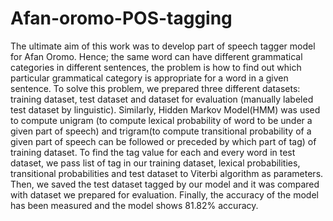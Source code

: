 # Afan-oromo-POS-tagging

The ultimate aim of this work was to develop part of speech tagger model for Afan Oromo. Hence; the same word can have different grammatical categories in different sentences, the problem is how to find out which particular grammatical category is appropriate for a word in a given sentence.  To solve this problem, we prepared three different datasets: training dataset, test dataset and dataset for evaluation (manually labeled test dataset by linguistic). Similarly, Hidden Markov Model(HMM) was used to compute unigram (to compute lexical probability of word to be under a given part of speech) and trigram(to compute transitional probability of a given part of speech can be followed or preceded by which part of tag) of training dataset. To find the tag value for each and every word in test dataset, we pass list of tag in our training dataset, lexical probabilities, transitional probabilities and test dataset to Viterbi algorithm as parameters.   Then, we saved the test dataset tagged by our model and it was compared with dataset we prepared for evaluation. Finally, the accuracy of the model has been measured and the model shows 81.82% accuracy. 
